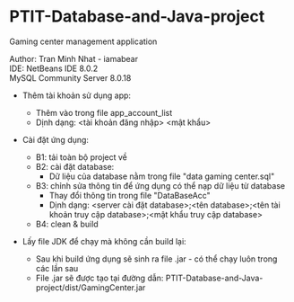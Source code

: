 # PTIT-Database-and-Java-project
 Gaming center management application

Author: Tran Minh Nhat - iamabear  
IDE: NetBeans IDE 8.0.2  
MySQL Community Server 8.0.18  

* Thêm tài khoản sử dụng app:
  - Thêm vào trong file app_account_list 
  + Dịnh dạng: <tài khoản đăng nhập> <mật khẩu>
 
* Cài đặt ứng dụng:
  - B1: tải toàn bộ project về
  - B2: cài đặt database:
    + Dữ liệu của database nằm trong file "data gaming center.sql"
  - B3: chỉnh sửa thông tin để ứng dụng có thể nạp dữ liệu từ database
    + Thay đổi thông tin trong file "DataBaseAcc" 
    + Dịnh dạng: <server cài đặt database>;<tên database>;<tên tài khoản truy cập database>;<mật khẩu truy cập database>
  - B4: clean & build
  
* Lấy file JDK để chạy mà không cần build lại:
  - Sau khi build ứng dụng sẽ sinh ra file .jar - có thể chạy luôn trong các lần sau
  - File .jar sẽ được tạo tại đường dẫn: PTIT-Database-and-Java-project/dist/GamingCenter.jar
